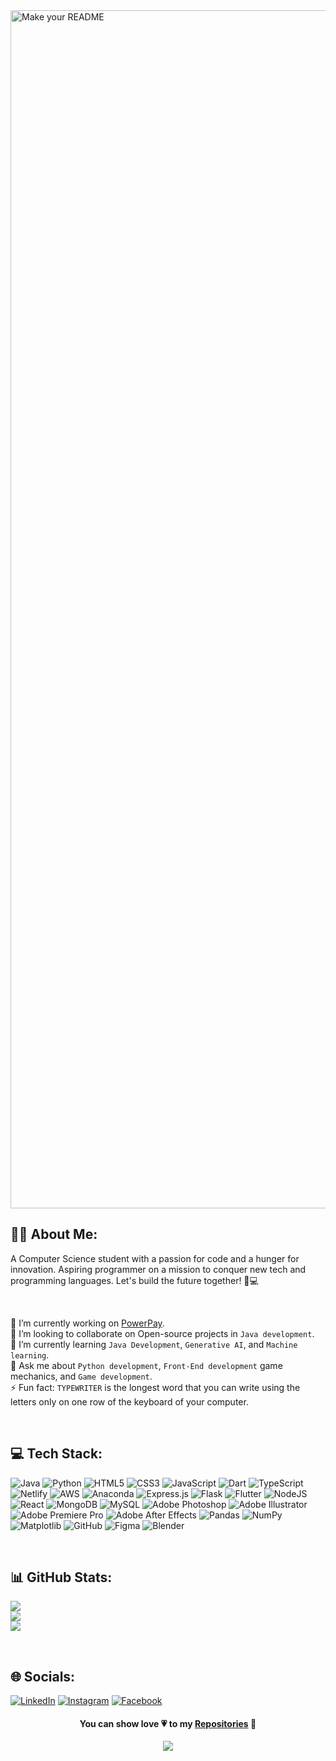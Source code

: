 <img width="1917" alt="Make your README" src="https://github.com/nikunjk9/nikunjk9/assets/140910919/8fa53d5b-b9bf-4fa9-adc8-b51f21fd1b55">



## 👦🏻 About Me:


  A Computer Science student with a passion for code and a hunger for innovation. Aspiring programmer on a mission to conquer new tech and programming languages. Let's build the future together! 🚀💻


<br/>

  🔭 I’m currently working on [PowerPay](https://github.com/nikunjk9/PowerPay). <br>
  👯 I’m looking to collaborate on Open-source projects in `Java development`. <br>
  🌱 I’m currently learning `Java Development`, `Generative AI`, and `Machine learning`. <br>
  💬 Ask me about `Python development`, `Front-End development` game mechanics, and `Game development`.<br>
  ⚡ Fun fact: `TYPEWRITER` is the longest word that you can write using the letters only on one row of the keyboard of your computer.
 


<br/>



## 💻 Tech Stack:
  
![Java](https://img.shields.io/badge/java-%23ED8B00.svg?style=for-the-badge&logo=openjdk&logoColor=white) ![Python](https://img.shields.io/badge/python-3670A0?style=for-the-badge&logo=python&logoColor=ffdd54) ![HTML5](https://img.shields.io/badge/html5-%23E34F26.svg?style=for-the-badge&logo=html5&logoColor=white) ![CSS3](https://img.shields.io/badge/css3-%231572B6.svg?style=for-the-badge&logo=css3&logoColor=white) ![JavaScript](https://img.shields.io/badge/javascript-%23323330.svg?style=for-the-badge&logo=javascript&logoColor=%23F7DF1E) ![Dart](https://img.shields.io/badge/dart-%230175C2.svg?style=for-the-badge&logo=dart&logoColor=white) ![TypeScript](https://img.shields.io/badge/typescript-%23007ACC.svg?style=for-the-badge&logo=typescript&logoColor=white) ![Netlify](https://img.shields.io/badge/netlify-%23000000.svg?style=for-the-badge&logo=netlify&logoColor=#00C7B7) ![AWS](https://img.shields.io/badge/AWS-%23FF9900.svg?style=for-the-badge&logo=amazon-aws&logoColor=white) ![Anaconda](https://img.shields.io/badge/Anaconda-%2344A833.svg?style=for-the-badge&logo=anaconda&logoColor=white) ![Express.js](https://img.shields.io/badge/express.js-%23404d59.svg?style=for-the-badge&logo=express&logoColor=%2361DAFB) ![Flask](https://img.shields.io/badge/flask-%23000.svg?style=for-the-badge&logo=flask&logoColor=white) ![Flutter](https://img.shields.io/badge/Flutter-%2302569B.svg?style=for-the-badge&logo=Flutter&logoColor=white) ![NodeJS](https://img.shields.io/badge/node.js-6DA55F?style=for-the-badge&logo=node.js&logoColor=white) ![React](https://img.shields.io/badge/react-%2320232a.svg?style=for-the-badge&logo=react&logoColor=%2361DAFB) ![MongoDB](https://img.shields.io/badge/MongoDB-%234ea94b.svg?style=for-the-badge&logo=mongodb&logoColor=white) ![MySQL](https://img.shields.io/badge/mysql-4479A1.svg?style=for-the-badge&logo=mysql&logoColor=white) ![Adobe Photoshop](https://img.shields.io/badge/adobe%20photoshop-%2331A8FF.svg?style=for-the-badge&logo=adobe%20photoshop&logoColor=white) ![Adobe Illustrator](https://img.shields.io/badge/adobe%20illustrator-%23FF9A00.svg?style=for-the-badge&logo=adobe%20illustrator&logoColor=white) ![Adobe Premiere Pro](https://img.shields.io/badge/Adobe%20Premiere%20Pro-9999FF.svg?style=for-the-badge&logo=Adobe%20Premiere%20Pro&logoColor=white) ![Adobe After Effects](https://img.shields.io/badge/Adobe%20After%20Effects-9999FF.svg?style=for-the-badge&logo=Adobe%20After%20Effects&logoColor=white) ![Pandas](https://img.shields.io/badge/pandas-%23150458.svg?style=for-the-badge&logo=pandas&logoColor=white) ![NumPy](https://img.shields.io/badge/numpy-%23013243.svg?style=for-the-badge&logo=numpy&logoColor=white) ![Matplotlib](https://img.shields.io/badge/Matplotlib-%23ffffff.svg?style=for-the-badge&logo=Matplotlib&logoColor=black) ![GitHub](https://img.shields.io/badge/github-%23121011.svg?style=for-the-badge&logo=github&logoColor=white) ![Figma](https://img.shields.io/badge/figma-%23F24E1E.svg?style=for-the-badge&logo=figma&logoColor=white) ![Blender](https://img.shields.io/badge/blender-%23F5792A.svg?style=for-the-badge&logo=blender&logoColor=white)


<br/>


  
## 📊 GitHub Stats:
![](https://github-readme-stats.vercel.app/api?username=nikunjk9&theme=dark&hide_border=false&include_all_commits=false&count_private=false)<br/>
![](https://github-readme-streak-stats.herokuapp.com/?user=nikunjk9&theme=dark&hide_border=false)<br/>
![](https://github-readme-stats.vercel.app/api/top-langs/?username=nikunjk9&theme=dark&hide_border=false&include_all_commits=false&count_private=false&layout=compact)


<br/>

 
  
## 🌐 Socials:
[![LinkedIn](https://img.shields.io/badge/LinkedIn-%230077B5.svg?logo=linkedin&logoColor=white)](https://www.linkedin.com/in/nikunj-kumar-184130208/) [![Instagram](https://img.shields.io/badge/Instagram-%23E4405F.svg?logo=Instagram&logoColor=white)](https://instagram.com/heyy.nikunj.here) 
[![Facebook](https://img.shields.io/badge/Facebook-%231877F2.svg?logo=Facebook&logoColor=white)](https://www.facebook.com/profile.php?id=100070085461558) 




<div align="center" >
  
#### You can show love 💗 to my [Repositories](https://github.com/nikunjk9?tab=repositories) 💌

<d>

<div align="center" >

[![](https://visitcount.itsvg.in/api?id=nikunjk9&label=Profile%20Views&color=12&icon=5&pretty=false)](https://visitcount.itsvg.in)


<d>
